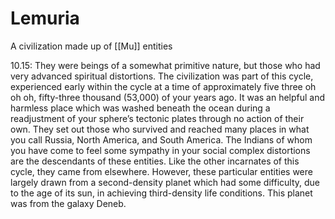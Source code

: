 # Lemuria
A civilization made up of [[Mu]] entities

10.15: They were beings of a somewhat primitive nature, but those who had very advanced spiritual distortions. The civilization was part of this cycle, experienced early within the cycle at a time of approximately five three oh oh oh, fifty-three thousand (53,000) of your years ago. It was an helpful and harmless place which was washed beneath the ocean during a readjustment of your sphere’s tectonic plates through no action of their own. They set out those who survived and reached many places in what you call Russia, North America, and South America. The Indians of whom you have come to feel some sympathy in your social complex distortions are the descendants of these entities. Like the other incarnates of this cycle, they came from elsewhere. However, these particular entities were largely drawn from a second-density planet which had some difficulty, due to the age of its sun, in achieving third-density life conditions. This planet was from the galaxy Deneb.
